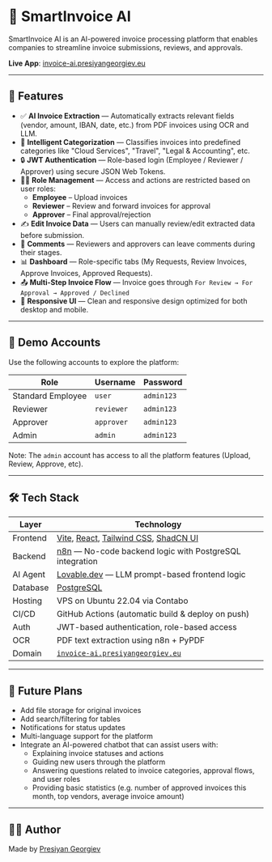 # 🧾 SmartInvoice AI

SmartInvoice AI is an AI-powered invoice processing platform that enables companies to streamline invoice submissions, reviews, and approvals.

**Live App**: [invoice-ai.presiyangeorgiev.eu](https://invoice-ai.presiyangeorgiev.eu)

---

## 🚀 Features

- ✅ **AI Invoice Extraction** — Automatically extracts relevant fields (vendor, amount, IBAN, date, etc.) from PDF invoices using OCR and LLM.
- 🧠 **Intelligent Categorization** — Classifies invoices into predefined categories like "Cloud Services", "Travel", "Legal & Accounting", etc.
- 🔒 **JWT Authentication** — Role-based login (Employee / Reviewer / Approver) using secure JSON Web Tokens.
- 🧑‍💼 **Role Management** — Access and actions are restricted based on user roles:
  - **Employee** – Upload invoices
  - **Reviewer** – Review and forward invoices for approval
  - **Approver** – Final approval/rejection
- ✍️ **Edit Invoice Data** — Users can manually review/edit extracted data before submission.
- 💬 **Comments** — Reviewers and approvers can leave comments during their stages.
- 📊 **Dashboard** — Role-specific tabs (My Requests, Review Invoices, Approve Invoices, Approved Requests).
- 📤 **Multi-Step Invoice Flow** — Invoice goes through `For Review → For Approval → Approved / Declined`
- 📱 **Responsive UI** — Clean and responsive design optimized for both desktop and mobile.

---

## 👤 Demo Accounts

Use the following accounts to explore the platform:

| Role              |  Username  |  Password  |
|-------------------|------------|------------|
| Standard Employee | `user`     | `admin123` |
| Reviewer          | `reviewer` | `admin123` |
| Approver          | `approver` | `admin123` |
| Admin             | `admin`    | `admin123` |

Note: The `admin` account has access to all the platform features (Upload, Review, Approve, etc).

---

## 🛠 Tech Stack

| Layer      | Technology                     |
|------------|--------------------------------|
| Frontend   | [Vite](https://vitejs.dev/), [React](https://reactjs.org/), [Tailwind CSS](https://tailwindcss.com/), [ShadCN UI](https://ui.shadcn.com/) |
| Backend    | [n8n](https://n8n.io/) — No-code backend logic with PostgreSQL integration |
| AI Agent   | [Lovable.dev](https://lovable.dev/) — LLM prompt-based frontend logic |
| Database   | [PostgreSQL](https://www.postgresql.org/) |
| Hosting    | VPS on Ubuntu 22.04 via Contabo |
| CI/CD      | GitHub Actions (automatic build & deploy on push) |
| Auth       | JWT-based authentication, role-based access |
| OCR        | PDF text extraction using n8n + PyPDF |
| Domain     | [`invoice-ai.presiyangeorgiev.eu`](https://invoice-ai.presiyangeorgiev.eu) |

---

## 🧠 Future Plans

- Add file storage for original invoices
- Add search/filtering for tables
- Notifications for status updates
- Multi-language support for the platform
- Integrate an AI-powered chatbot that can assist users with:
  - Explaining invoice statuses and actions
  - Guiding new users through the platform
  - Answering questions related to invoice categories, approval flows, and user roles
  - Providing basic statistics (e.g. number of approved invoices this month, top vendors, average invoice amount)

---

## 🧑‍💻 Author

Made by [Presiyan Georgiev](https://www.linkedin.com/in/presiyan-georgiev/)
